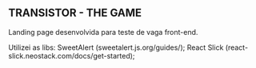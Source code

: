 ## TRANSISTOR - THE GAME

Landing page desenvolvida para teste de vaga front-end.

Utilizei as libs:
SweetAlert (sweetalert.js.org/guides/);
React Slick (react-slick.neostack.com/docs/get-started);